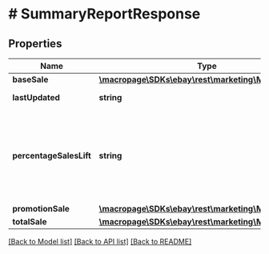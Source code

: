 # # SummaryReportResponse

## Properties

Name | Type | Description | Notes
------------ | ------------- | ------------- | -------------
**baseSale** | [**\macropage\SDKs\ebay\rest\marketing\Model\Amount**](Amount.md) |  | [optional]
**lastUpdated** | **string** | The date the report was generated. | [optional]
**percentageSalesLift** | **string** | The percentage of the total dollar amount gained due to promotions. This value is calculated as follows:  &lt;br&gt;&lt;br&gt;&lt;b&gt;precentageSalesLift&lt;/b&gt; &#x3D; &lt;b&gt;promotionSale&lt;/b&gt; / (&lt;b&gt;baseSale&lt;/b&gt; + &lt;b&gt;promotionSale&lt;/b&gt;) | [optional]
**promotionSale** | [**\macropage\SDKs\ebay\rest\marketing\Model\Amount**](Amount.md) |  | [optional]
**totalSale** | [**\macropage\SDKs\ebay\rest\marketing\Model\Amount**](Amount.md) |  | [optional]

[[Back to Model list]](../../README.md#models) [[Back to API list]](../../README.md#endpoints) [[Back to README]](../../README.md)
